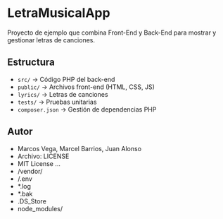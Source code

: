 # LetraMusicalApp
Proyecto de ejemplo que combina Front-End y Back-End para mostrar y gestionar
letras de canciones.
## Estructura
- `src/` → Código PHP del back-end
- `public/` → Archivos front-end (HTML, CSS, JS)
- `lyrics/` → Letras de canciones
- `tests/` → Pruebas unitarias
- `composer.json` → Gestión de dependencias PHP
## Autor
- Marcos Vega, Marcel Barrios, Juan Alonso
- Archivo: LICENSE
- MIT License
...
- /vendor/
- /.env
- *.log
- *.bak
- .DS_Store
- node_modules/

